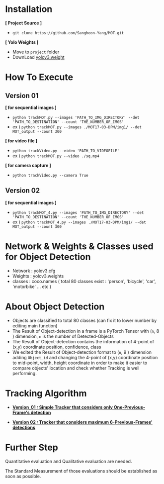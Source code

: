 
Installation
================
**[ Project Source ]**
- ```git clone https://github.com/Sangheon-Yang/MOT.git```

**[ Yolo Weights ]**
- Move to ```project``` folder
- DownLoad [yolov3.weight](https://pjreddie.com/media/files/yolov3.weights)

How To Execute
================

Version 01
----------
**[ for sequential images ]**
- ```python trackMOT.py --images 'PATH_TO_IMG_DIRECTORY' --det 'PATH_TO_DESTINATION' --count 'THE_NUMBER_OF_IMGS'```
- ex )   ```python trackMOT.py --images ./MOT17-03-DPM/img1/ --det MOT_output --count 300```

**[ for video file ]**
- ```python trackVideo.py --video 'PATH_TO_VIDEOFILE'```
- ex ) ```python trackMOT.py --video ./sq.mp4```

**[ for camera capture ]**
- ```python trackVideo.py --camera True```

Version 02
----------

**[ for sequential images ]**
- ```python trackMOT_4.py --images 'PATH_TO_IMG_DIRECTORY' --det 'PATH_TO_DESTINATION' --count 'THE_NUMBER_OF_IMGS'```
- ex )   ```python trackMOT_4.py --images ./MOT17-03-DPM/img1/ --det MOT_output --count 300```


Network & Weights & Classes used for Object Detection
===============

- Network : yolov3.cfg 
- Weights : yolov3.weights
- classes : coco.names ( total 80 classes exist : 'person', 'bicycle', 'car', 'motorbike' ... etc )


About Object Detection
================
- Objects are classified to total 80 classes (can fix it to lower number by editing main function)
- The Result of Object-detection in a frame is a PyTorch Tensor with (```n```, 8 ) dimension, ```n``` is the number of Detected-Objects
- The Result of Object-detection contains the information of 4-point of (x,y) coordinate position, confidence, class
- We edited the Result of Object-detection format to  (```n```, 9 ) dimension adding ```Object_id``` and changing the 4-point of (x,y) coordinate position to mid-point, width, height coordinate in order to make it easier to compare objects' location and check whether Tracking is well performing. 


Tracking Algorithm
=================

- [**Version_01 : Simple Tracker that considers only One-Previous-Frame's detection**](https://github.com/Sangheon-Yang/MOT/wiki/Implementation-Version-01)


- [**Version 02 : Tracker that considers maximum 6-Previous-Frames' detections**](https://github.com/Sangheon-Yang/MOT/wiki/Implementation-Version-02)


Further Step
==============

Quantitative evaluation and Qualitative evaluation are needed. 

The Standard Measurement of those evaluations should be established as soon as possible.





